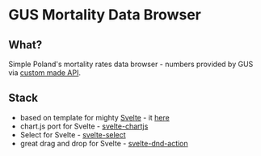 # GUS Mortality Data Browser

## What?

Simple Poland's mortality rates data browser - numbers provided by GUS via [custom made API](https://github.com/jakubtelec/gus-mortality-api).

## Stack

- based on template for mighty [Svelte](https://svelte.dev) - it [here](https://github.com/sveltejs/template)
- chart.js port for Svelte - [svelte-chartjs](https://saurav.tech/mdbsvelte/?path=/story/charts--installation)
- Select for Svelte - [svelte-select](https://github.com/rob-balfre/svelte-select)
- great drag and drop for Svelte - [svelte-dnd-action](https://github.com/isaacHagoel/svelte-dnd-action)
